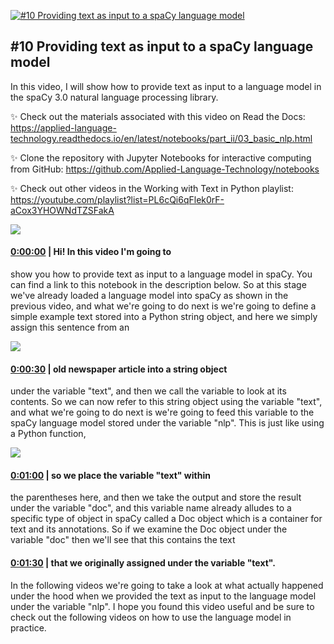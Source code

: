 [![#10 Providing text as input to a spaCy language model](https://i.ytimg.com/vi/kJjKJ6qlQmM/maxresdefault.jpg)](https://www.youtube.com/watch?v=kJjKJ6qlQmM)

## #10 Providing text as input to a spaCy language model

In this video, I will show how to provide text as input to a language model in the spaCy 3.0 natural language processing library.



✨ Check out the materials associated with this video on Read the Docs: https://applied-language-technology.readthedocs.io/en/latest/notebooks/part_ii/03_basic_nlp.html



✨ Clone the repository with Jupyter Notebooks for interactive computing from GitHub: https://github.com/Applied-Language-Technology/notebooks



✨ Check out other videos in the Working with Text in Python playlist: https://youtube.com/playlist?list=PL6cQi6qFlek0rF-aCox3YHOWNdTZSFakA



![](https://i.ytimg.com/vi/kJjKJ6qlQmM/maxres1.jpg)



#### [0:00:00](https://www.youtube.com/watch?v=kJjKJ6qlQmM&t=0) |  Hi! In this video I'm going to

show you how to provide text as input to a language model in spaCy. You can find a link to this notebook in the description below. So at this stage we've already loaded a language model into spaCy as shown in the previous video, and what we're going to do next is we're going to define a simple example text stored into a Python string object, and here we simply assign this sentence from an  

![](https://i.ytimg.com/vi/kJjKJ6qlQmM/maxres2.jpg)



#### [0:00:30](https://www.youtube.com/watch?v=kJjKJ6qlQmM&t=30) |  old newspaper article into a string object

under the variable "text", and then we call the variable to look at its contents. So we can now refer to this string object using the variable "text", and what we're going to do next is we're going to feed this variable to the spaCy language model stored under the variable "nlp". This is just like using a Python function,  

![](https://i.ytimg.com/vi/kJjKJ6qlQmM/maxres3.jpg)



#### [0:01:00](https://www.youtube.com/watch?v=kJjKJ6qlQmM&t=60) |  so we place the variable "text" within

the parentheses here, and then we take the output and store the result under the variable "doc", and this variable name already alludes to a specific type of object in spaCy called a Doc object which is a container for text and its annotations. So if we examine the Doc object under the variable "doc" then we'll see that this contains the text  

#### [0:01:30](https://www.youtube.com/watch?v=kJjKJ6qlQmM&t=90) |  that we originally assigned under the variable "text".

In the following videos we're going to take a look at what actually happened under the hood when we provided the text as input to the language model under the variable "nlp". I hope you found this video useful and be sure to check out the following videos on how to use the language model in practice.  